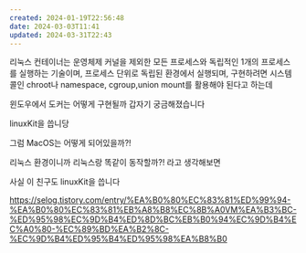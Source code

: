 ```yaml
---
created: 2024-01-19T22:56:48
date: 2024-03-03T11:41
updated: 2024-03-31T22:43
---
```

리눅스 컨테이너는 운영체제 커널을 제외한 모든 프로세스와 독립적인 1개의 프로세스를 실행하는 기술이며, 프로세스 단위로 독립된 환경에서 실행되며, 구현하려면 시스템 콜인 chroot나 namespace, cgroup,union mount를 활용해야 된다고 하는데

윈도우에서 도커는 어떻게 구현될까 갑자기 궁금해졌습니다

linuxKit을 씁니당

그럼 MacOS는 어떻게 되어있을까?!

리눅스 환경이니까 리눅스랑 똑같이 동작할까?! 라고 생각해보면

사실 이 친구도 linuxKit을 씁니다

https://selog.tistory.com/entry/%EA%B0%80%EC%83%81%ED%99%94-%EA%B0%80%EC%83%81%EB%A8%B8%EC%8B%A0VM%EA%B3%BC-%ED%95%98%EC%9D%B4%ED%8D%BC%EB%B0%94%EC%9D%B4%EC%A0%80-%EC%89%BD%EA%B2%8C-%EC%9D%B4%ED%95%B4%ED%95%98%EA%B8%B0